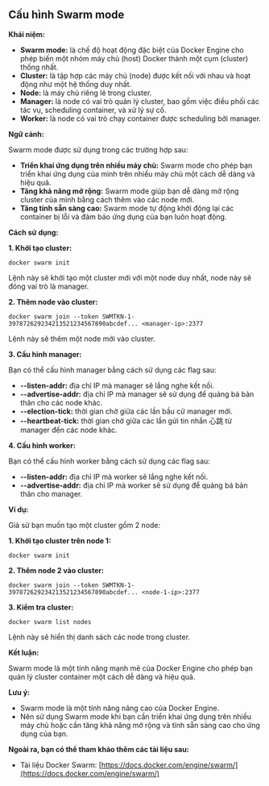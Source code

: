 ## Cấu hình Swarm mode

**Khái niệm:**

- **Swarm mode:** là chế độ hoạt động đặc biệt của Docker Engine cho phép biến một nhóm máy chủ (host) Docker thành một cụm (cluster) thống nhất.
- **Cluster:** là tập hợp các máy chủ (node) được kết nối với nhau và hoạt động như một hệ thống duy nhất.
- **Node:** là máy chủ riêng lẻ trong cluster.
- **Manager:** là node có vai trò quản lý cluster, bao gồm việc điều phối các tác vụ, scheduling container, và xử lý sự cố.
- **Worker:** là node có vai trò chạy container được scheduling bởi manager.

**Ngữ cảnh:**

Swarm mode được sử dụng trong các trường hợp sau:

- **Triển khai ứng dụng trên nhiều máy chủ:** Swarm mode cho phép bạn triển khai ứng dụng của mình trên nhiều máy chủ một cách dễ dàng và hiệu quả.
- **Tăng khả năng mở rộng:** Swarm mode giúp bạn dễ dàng mở rộng cluster của mình bằng cách thêm vào các node mới.
- **Tăng tính sẵn sàng cao:** Swarm mode tự động khởi động lại các container bị lỗi và đảm bảo ứng dụng của bạn luôn hoạt động.

**Cách sử dụng:**

**1. Khởi tạo cluster:**

```
docker swarm init
```

Lệnh này sẽ khởi tạo một cluster mới với một node duy nhất, node này sẽ đóng vai trò là manager.

**2. Thêm node vào cluster:**

```
docker swarm join --token SWMTKN-1-397872629234213521234567890abcdef... <manager-ip>:2377
```

Lệnh này sẽ thêm một node mới vào cluster.

**3. Cấu hình manager:**

Bạn có thể cấu hình manager bằng cách sử dụng các flag sau:

- **--listen-addr:** địa chỉ IP mà manager sẽ lắng nghe kết nối.
- **--advertise-addr:** địa chỉ IP mà manager sẽ sử dụng để quảng bá bản thân cho các node khác.
- **--election-tick:** thời gian chờ giữa các lần bầu cử manager mới.
- **--heartbeat-tick:** thời gian chờ giữa các lần gửi tin nhắn 心跳 từ manager đến các node khác.

**4. Cấu hình worker:**

Bạn có thể cấu hình worker bằng cách sử dụng các flag sau:

- **--listen-addr:** địa chỉ IP mà worker sẽ lắng nghe kết nối.
- **--advertise-addr:** địa chỉ IP mà worker sẽ sử dụng để quảng bá bản thân cho manager.

**Ví dụ:**

Giả sử bạn muốn tạo một cluster gồm 2 node:

**1. Khởi tạo cluster trên node 1:**

```
docker swarm init
```

**2. Thêm node 2 vào cluster:**

```
docker swarm join --token SWMTKN-1-397872629234213521234567890abcdef... <node-1-ip>:2377
```

**3. Kiểm tra cluster:**

```
docker swarm list nodes
```

Lệnh này sẽ hiển thị danh sách các node trong cluster.

**Kết luận:**

Swarm mode là một tính năng mạnh mẽ của Docker Engine cho phép bạn quản lý cluster container một cách dễ dàng và hiệu quả.

**Lưu ý:**

- Swarm mode là một tính năng nâng cao của Docker Engine.
- Nên sử dụng Swarm mode khi bạn cần triển khai ứng dụng trên nhiều máy chủ hoặc cần tăng khả năng mở rộng và tính sẵn sàng cao cho ứng dụng của bạn.

**Ngoài ra, bạn có thể tham khảo thêm các tài liệu sau:**

- Tài liệu Docker Swarm: [https://docs.docker.com/engine/swarm/](https://docs.docker.com/engine/swarm/)
